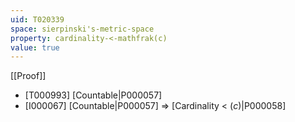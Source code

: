 ```yaml
---
uid: T020339
space: sierpinski's-metric-space
property: cardinality-<-mathfrak(c)
value: true
---
```

[[Proof]]

* [T000993] [Countable|P000057]
* [I000067] [Countable|P000057] => [Cardinality < $\mathfrak(c)$|P000058]

